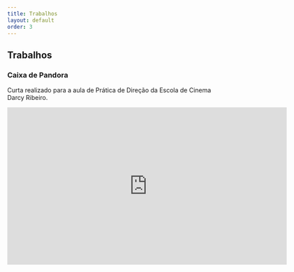 ```yaml
---
title: Trabalhos
layout: default
order: 3
---
```


## Trabalhos

### Caixa de Pandora

Curta realizado para a aula de Prática de Direção da Escola de Cinema Darcy Ribeiro.

<iframe src="https://player.vimeo.com/video/166594134" width="640" height="360" frameborder="0" webkitallowfullscreen mozallowfullscreen allowfullscreen></iframe>
